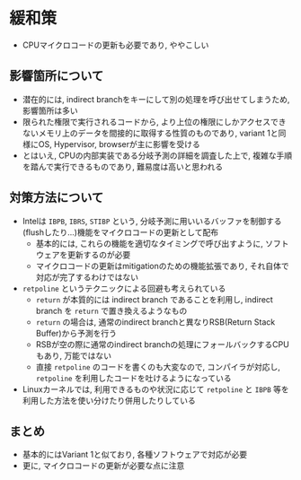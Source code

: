 # 緩和策

* CPUマイクロコードの更新も必要であり, ややこしい

## 影響箇所について

* 潜在的には, indirect branchをキーにして別の処理を呼び出せてしまうため, 影響箇所は多い
* 限られた権限で実行されるコードから, より上位の権限にしかアクセスできないメモリ上のデータを間接的に取得する性質のものであり, variant 1と同様にOS, Hypervisor, browserが主に影響を受ける
* とはいえ, CPUの内部実装である分岐予測の詳細を調査した上で, 複雑な手順を踏んで実行できるものであり, 難易度は高いと思われる

## 対策方法について

* Intelは `IBPB`, `IBRS`, `STIBP` という, 分岐予測に用いいるバッファを制御する(flushしたり...)機能をマイクロコードの更新として配布
  * 基本的には, これらの機能を適切なタイミングで呼び出すように, ソフトウェアを更新するのが必要
  * マイクロコードの更新はmitigationのための機能拡張であり, それ自体で対応が完了するわけではない
* `retpoline` というテクニックによる回避も考えられている
  * `return` が本質的には indirect branch であることを利用し, indirect branch を `return` で置き換えるようなもの
  * `return` の場合は, 通常のindirect branchと異なりRSB(Return Stack Buffer)から予測を行う
  * RSBが空の際に通常のindirect branchの処理にフォールバックするCPUもあり, 万能ではない
  * 直接 `retpoline` のコードを書くのも大変なので, コンパイラが対応し, `retpoline` を利用したコードを吐けるようになっている
* Linuxカーネルでは, 利用できるものや状況に応じて `retpoline` と `IBPB` 等を利用した方法を使い分けたり併用したりしている

## まとめ
* 基本的にはVariant 1と似ており, 各種ソフトウェアで対応が必要
* 更に, マイクロコードの更新が必要な点に注意
